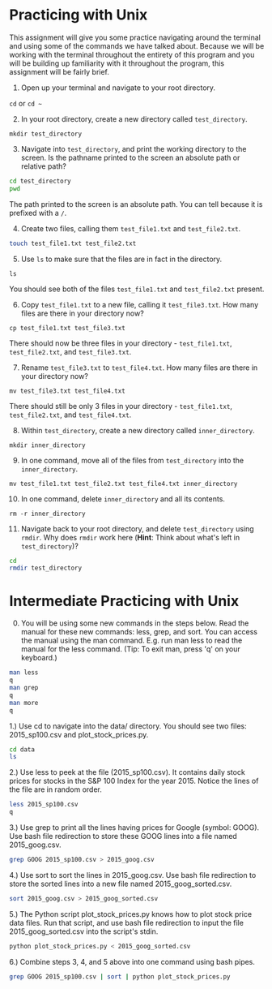 # Practicing with Unix

This assignment will give you some practice navigating around the terminal
and using some of the commands we have talked about. Because we will be
working with the terminal throughout the entirety of this program and you
will be building up familiarity with it throughout the program, this
assignment will be fairly brief.

1. Open up your terminal and navigate to your root directory.

 `cd` or `cd ~`

2. In your root directory, create a new directory called
`test_directory`.

 `mkdir test_directory`

3. Navigate into `test_directory`, and print the working directory
to the screen. Is the pathname printed to the screen an absolute path
or relative path?

 ```bash
 cd test_directory
 pwd
 ```

 The path printed to the screen is an absolute path. You can tell because it is prefixed with a `/`.

4. Create two files, calling them `test_file1.txt` and `test_file2.txt`.

 ```bash
 touch test_file1.txt test_file2.txt
 ```

5. Use `ls` to make sure that the files are in fact in the directory.

 `ls`

 You should see both of the files `test_file1.txt` and `test_file2.txt` present.

6. Copy `test_file1.txt` to a new file, calling it `test_file3.txt`. How
many files are there in your directory now?

 `cp test_file1.txt test_file3.txt`

 There should now be three files in your directory - `test_file1.txt`,
 `test_file2.txt`, and `test_file3.txt`.

7. Rename `test_file3.txt` to `test_file4.txt`. How many files are there
in your directory now?

 `mv test_file3.txt test_file4.txt`

 There should still be only 3 files in your directory - `test_file1.txt`,
 `test_file2.txt`, and `test_file4.txt`.

8. Within `test_directory`, create a new directory called `inner_directory`.

 `mkdir inner_directory`

9. In one command, move all of the files from `test_directory` into the
`inner_directory`.

 `mv test_file1.txt test_file2.txt test_file4.txt inner_directory`

10. In one command, delete `inner_directory` and all its contents.

 `rm -r inner_directory`

11. Navigate back to your root directory, and delete `test_directory` using
`rmdir`. Why does `rmdir` work here (**Hint**: Think about what's left in
`test_directory`)?

 ```bash
 cd
 rmdir test_directory
 ```
# Intermediate Practicing with Unix

0. You will be using some new commands in the steps below. Read the manual for these new commands: less, grep, and sort. You can access the manual using the man command. E.g. run man less to read the manual for the less command. (Tip: To exit man, press 'q' on your keyboard.)

```bash
man less
q
man grep
q
man more
q
```

1.) Use cd to navigate into the data/ directory. You should see two files: 2015_sp100.csv and plot_stock_prices.py.

```bash
cd data
ls
```

2.) Use less to peek at the file (2015_sp100.csv). It contains daily stock prices for stocks in the S&P 100 Index for the year 2015. Notice the lines of the file are in random order.

```bash
less 2015_sp100.csv
q
```

3.) Use grep to print all the lines having prices for Google (symbol: GOOG). Use bash file redirection to store these GOOG lines into a file named 2015_goog.csv.

```bash
grep GOOG 2015_sp100.csv > 2015_goog.csv
```

4.) Use sort to sort the lines in 2015_goog.csv. Use bash file redirection to store the sorted lines into a new file named 2015_goog_sorted.csv.

```bash
sort 2015_goog.csv > 2015_goog_sorted.csv
```

5.) The Python script plot_stock_prices.py knows how to plot stock price data files. Run that script, and use bash file redirection to input the file 2015_goog_sorted.csv into the script's stdin.

```bash
python plot_stock_prices.py < 2015_goog_sorted.csv
```

6.) Combine steps 3, 4, and 5 above into one command using bash pipes.

```bash
grep GOOG 2015_sp100.csv | sort | python plot_stock_prices.py
```
